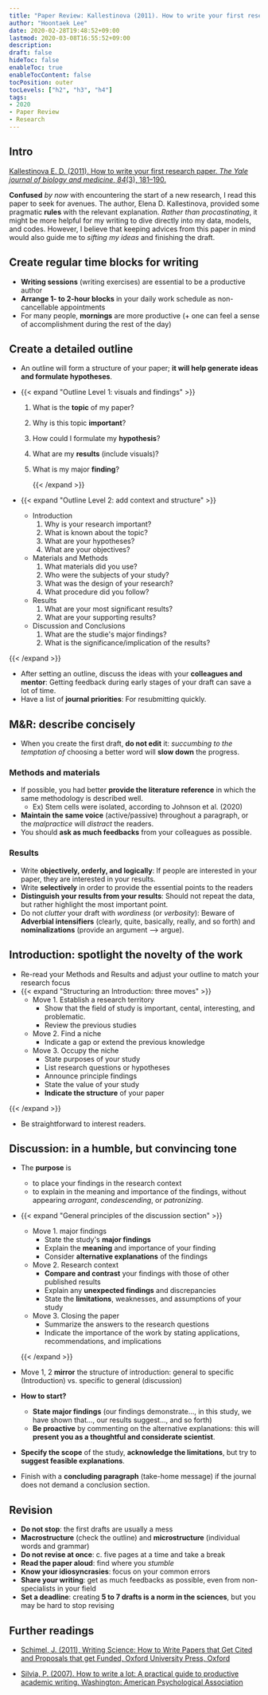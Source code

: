 ```yaml
---
title: "Paper Review: Kallestinova (2011). How to write your first research paper"
author: "Hoontaek Lee"
date: 2020-02-28T19:48:52+09:00
lastmod: 2020-03-08T16:55:52+09:00
description:
draft: false
hideToc: false
enableToc: true
enableTocContent: false
tocPosition: outer
tocLevels: ["h2", "h3", "h4"]
tags:
- 2020
- Paper Review
- Research
---
```




## Intro

[Kallestinova E. D. (2011). How to write your first research paper. *The Yale journal of biology and medicine*, *84*(3), 181–190.](https://www.ncbi.nlm.nih.gov/pmc/articles/PMC3178846/pdf/yjbm_84_3_181.pdf)



**Confused** *by now* with encountering the start of a new research, I read this paper to seek for avenues. The author, Elena D. Kallestinova, provided some pragmatic **rules** with the relevant explanation. *Rather than procastinating*, it might be more helpful for my writing to dive directly into my data, models, and codes. However, I believe that keeping advices from this paper in mind would also guide me to *sifting my ideas* and finishing the draft.



## Create regular time blocks for writing

- **Writing sessions** (writing exercises) are essential to be a productive author
- **Arrange 1- to 2-hour blocks** in your daily work schedule as non-cancellable appointments
- For many people, **mornings** are more productive (+ one can feel a sense of accomplishment during the rest of the day)



## Create a detailed outline

- An outline will form a structure of your paper; **it will help generate ideas and formulate hypotheses**.

- {{< expand "Outline Level 1: visuals and findings" >}}

  1. What is the **topic** of my paper?

  2. Why is this topic **important**?

  3. How could I formulate my **hypothesis**?

  4. What are my **results** (include visuals)?

  5. What is my major **finding**?

     {{< /expand >}}

- {{< expand "Outline Level 2: add context and structure" >}}

  - Introduction
    1. Why is your research important?
    2. What is known about the topic?
    3. What are your hypotheses?
    4. What are your objectives?
  - Materials and Methods
    1. What materials did you use?
    2. Who were the subjects of your study?
    3. What was the design of your research?
    4. What procedure did you follow?
  - Results
    1. What are your most significant results?
    2. What are your supporting results?
  - Discussion and Conclusions
    1. What are the studie's major findings?
    2. What is the significance/implication of the results?

{{< /expand >}}

- After setting an outline, discuss the ideas with your **colleagues and mentor**: Getting feedback during early stages of your draft can save a lot of time.
- Have a list of **journal priorities**: For resubmitting quickly.



## M&R: describe concisely

- When you create the first draft, **do not edit** it: *succumbing to the temptation of* choosing a better word will **slow down** the progress. 



### Methods and materials

- If possible, you had better **provide the literature reference** in which the same methodology is described well.
  - Ex) Stem cells were isolated, according to Johnson et al. (2020)
- **Maintain the same voice** (active/passive) throughout a paragraph, or the *malpractice* will *distract* the readers.
- You should **ask as much feedbacks** from your colleagues as possible.



### Results

- Write **objectively, orderly, and logically**: If people are interested in your paper, they are interested in your results.
- Write **selectively** in order to provide the essential points to the readers
- **Distinguish your results from your results**: Should not repeat the data, but rather highlight the most important point.
- Do not *clutter* your draft with *wordiness* (or *verbosity*): Beware of **Adverbial intensifiers** (clearly, quite, basically, really, and so forth) and **nominalizations** (provide an argument --> argue).



## Introduction: spotlight the novelty of the work

- Re-read your Methods and Results and adjust your outline to match your research focus
- {{< expand "Structuring an Introduction: three moves" >}}
  - Move 1. Establish a research territory
    - Show that the field of study is important, cental, interesting, and problematic.
    - Review the previous studies
  - Move 2. Find a niche
    - Indicate a gap or extend the previous knowledge
  - Move 3. Occupy the niche
    - State purposes of your study
    - List research questions or hypotheses
    - Announce principle findings
    - State the value of your study
    - **Indicate the structure** of your paper

{{< /expand >}}

- Be straightforward to interest readers.



## Discussion: in a humble, but convincing tone

- The **purpose** is

  - to place your findings in the research context
  - to explain in the meaning and importance of the findings, without appearing *arrogant*, *condescending*, or *patronizing*.

- {{< expand "General principles of the discussion section" >}}

  - Move 1. major findings
    - State the study's **major findings**
    - Explain the **meaning** and importance of your finding
    - Consider **alternative explanations** of the findings
  - Move 2. Research context
    - **Compare and contrast** your findings with those of other published results
    - Explain any **unexpected findings** and discrepancies
    - State the **limitations**, weaknesses, and assumptions of your study
  - Move 3. Closing the paper
    - Summarize the answers to the research questions
    - Indicate the importance of the work by stating applications, recommendations, and implications

  {{< /expand >}}

- Move 1, 2 **mirror** the structure of introduction: general to specific (Introduction) vs. specific to general (discussion) 

- **How to start?**

  - **State major findings** (our findings demonstrate..., in this study, we have shown that..., our results suggest..., and so forth)
  - **Be proactive** by commenting on the alternative explanations: this will **present you as a thoughtful and considerate scientist**.

- **Specify the scope** of the study, **acknowledge the limitations**, but try to **suggest feasible explanations**.

- Finish with a **concluding paragraph** (take-home message) if the journal does not demand a conclusion section.



## Revision

- **Do not stop**: the first drafts are usually a mess
- **Macrostructure** (check the outline) and **microstructure** (individual words and grammar)
- **Do not revise at once**: c. five pages at a time and take a break
- **Read the paper aloud**: find where you *stumble*
- **Know your idiosyncrasies**: focus on your common errors 
- **Share your writing**: get as much feedbacks as possible, even from non-specialists in your field
- **Set a deadline**: creating **5 to 7 drafts is a norm in the sciences**, but you may be hard to stop revising



## Further readings

- [Schimel, J. (2011), Writing Science: How to Write Papers that Get Cited and Proposals that get Funded, Oxford University Press, Oxford](https://www.amazon.com/Writing-Science-Papers-Proposals-Funded/dp/0199760241/ref=sr_1_1?keywords=Writing+Science%3A+How+to+Write+Papers+that+Get+Cited+and+Proposals&qid=1582886826&s=books&sr=1-1)

- [Silvia, P. (2007). How to write a lot: A practical guide to productive academic writing. Washington: American Psychological Association](https://www.amazon.com/How-Write-Lot-Practical-Productive/dp/1433829738/ref=pd_sbs_14_img_0/140-2417160-6412158?_encoding=UTF8&pd_rd_i=1433829738&pd_rd_r=6feeca36-5258-43bf-8a12-647c1be21211&pd_rd_w=vM5bV&pd_rd_wg=h0DxD&pf_rd_p=5cfcfe89-300f-47d2-b1ad-a4e27203a02a&pf_rd_r=QAH78NH5NP4K3PGYGFVC&psc=1&refRID=QAH78NH5NP4K3PGYGFVC)